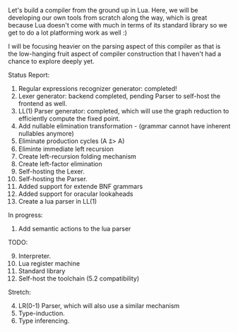 Let's build a compiler from the ground up in Lua. Here, we will be developing our own tools from scratch along the way, which is great because Lua doesn't come with much in terms of its standard library so we get to do a lot platforming work as well :)

I will be focusing heavier on the parsing aspect of this compiler as that is the low-hanging fruit aspect of compiler construction that I haven't had a chance to explore deeply yet.

Status Report:

1. Regular expressions recognizer generator: completed!
2. Lexer generator: backend completed, pending Parser to self-host the frontend as well.
3. LL(1) Parser generator: completed, which will use the graph reduction to efficiently compute the fixed point.
4. Add nullable elimination transformation - (grammar cannot have inherent nullables anymore)
2. Eliminate production cycles (A ⩲> A)
3. Eliminte immediate left recursion
4. Create left-recursion folding mechanism
5. Create left-factor elimination
5. Self-hosting the Lexer.
6. Self-hosting the Parser.
6. Added support for extende BNF grammars
7. Added support for oracular lookaheads
1. Create a lua parser in LL(1)

In progress:

1. Add semantic actions to the lua parser

TODO:

9. Interpreter.
10. Lua register machine
11. Standard library
12. Self-host the toolchain (5.2 compatibility)

Stretch:

4. LR(0-1) Parser, which will also use a similar mechanism
7. Type-induction.
8. Type inferencing.

